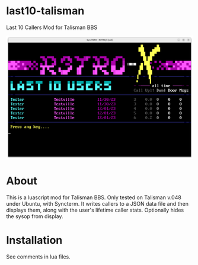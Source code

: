 # last10-talisman
Last 10 Callers Mod for Talisman BBS

![tal-top10 screenshot](screenshot.png)

# About
This is a luascript mod for Talisman BBS. Only tested on Talisman v.048 under Ubuntu, with Syncterm. It writes callers to a JSON data file and then displays them, along with the user's lifetime caller stats. Optionally hides the sysop from display.

# Installation
See comments in lua files.
